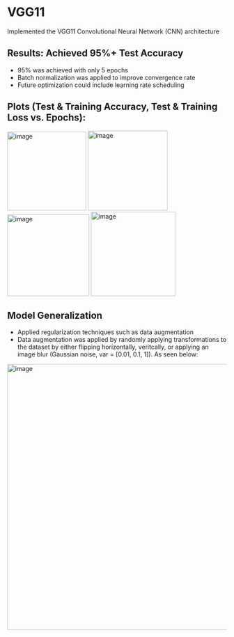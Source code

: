 # VGG11
Implemented the VGG11 Convolutional Neural Network (CNN) architecture 

## Results: Achieved 95%+ Test Accuracy
* 95% was achieved with only 5 epochs
* Batch normalization was applied to improve convergence rate
* Future optimization could include learning rate scheduling 

## Plots (Test & Training Accuracy, Test & Training Loss vs. Epochs):

<img width="181" alt="image" src="https://github.com/Nikolas-Milanovic/VGG11/assets/59632554/6f838d86-7cd9-4fba-88a2-c1390ee6483d">

<img width="183" alt="image" src="https://github.com/Nikolas-Milanovic/VGG11/assets/59632554/e64e8866-559f-4e73-b779-093a5710d5f4">

<img width="188" alt="image" src="https://github.com/Nikolas-Milanovic/VGG11/assets/59632554/d75fd3c7-51db-4a15-b205-eb906f3859eb">

<img width="194" alt="image" src="https://github.com/Nikolas-Milanovic/VGG11/assets/59632554/3eaf1d4c-5280-49ba-ae34-4cb889b026f6">

## Model Generalization
* Applied regularization techniques such as data augmentation
* Data augmentation was applied by randomly applying transformations to the dataset by either flipping horizontally, veritcally, or applying an image blur (Gaussian noise, var = [0.01, 0.1, 1]). As seen below: 
<img width="611" alt="image" src="https://github.com/Nikolas-Milanovic/VGG11/assets/59632554/7c09a23a-f8be-4d2e-b2de-21557c4229d8">

  





